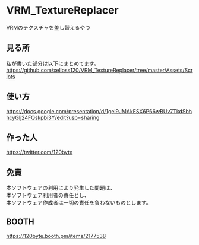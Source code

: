 # VRM_TextureReplacer
VRMのテクスチャを差し替えるやつ

## 見る所
私が書いた部分は以下にまとめてます。  
https://github.com/xelloss120/VRM_TextureReplacer/tree/master/Assets/Scripts

## 使い方
https://docs.google.com/presentation/d/1gel9JMAkESX6P66wBUv7TkdSbhhcyGlj24FQskpbi3Y/edit?usp=sharing

## 作った人
https://twitter.com/120byte

## 免責
本ソフトウェアの利用により発生した問題は、  
本ソフトウェア利用者の責任とし、  
本ソフトウェア作成者は一切の責任を負わないものとします。

## BOOTH
https://120byte.booth.pm/items/2177538
